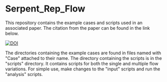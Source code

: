 # Serpent_Rep_Flow

This repository contains the example cases and scripts used in an associated paper. The citation from the paper can be found in the link below.

[![DOI](https://zenodo.org/badge/241170492.svg)](https://zenodo.org/badge/latestdoi/241170492)

The directories containing the example cases are found in files named with "Case" attached to their name. The directory containing the scripts is in the "scripts" directory. It contains scripts for both the single and multiple flow variations. For simple use, make changes to the "input" scripts and run the "analysis" scripts.
